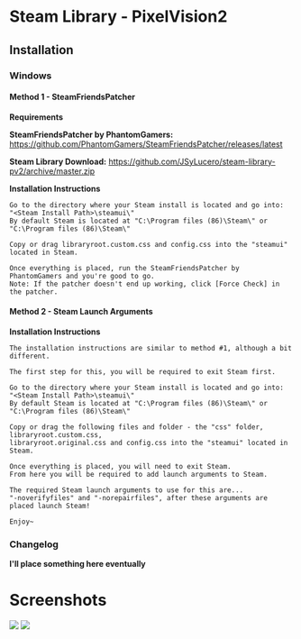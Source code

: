 # Steam Library - PixelVision2
## Installation
### Windows
#### Method 1 - SteamFriendsPatcher
**Requirements**

**SteamFriendsPatcher by PhantomGamers:** https://github.com/PhantomGamers/SteamFriendsPatcher/releases/latest

**Steam Library Download:** https://github.com/JSyLucero/steam-library-pv2/archive/master.zip

**Installation Instructions**

    Go to the directory where your Steam install is located and go into:
    "<Steam Install Path>\steamui\"
    By default Steam is located at "C:\Program files (86)\Steam\" or "C:\Program files (86)\Steam\"
    
    Copy or drag libraryroot.custom.css and config.css into the "steamui" located in Steam.
    
    Once everything is placed, run the SteamFriendsPatcher by PhantomGamers and you're good to go.
    Note: If the patcher doesn't end up working, click [Force Check] in the patcher.

#### Method 2 - Steam Launch Arguments
**Installation Instructions**

    The installation instructions are similar to method #1, although a bit different.

    The first step for this, you will be required to exit Steam first.

    Go to the directory where your Steam install is located and go into:
    "<Steam Install Path>\steamui\"
    By default Steam is located at "C:\Program files (86)\Steam\" or "C:\Program files (86)\Steam\"
    
    Copy or drag the following files and folder - the "css" folder, libraryroot.custom.css, 
    libraryroot.original.css and config.css into the "steamui" located in Steam.
    
    Once everything is placed, you will need to exit Steam.
    From here you will be required to add launch arguments to Steam.
    
    The required Steam launch arguments to use for this are... 
    "-noverifyfiles" and "-norepairfiles", after these arguments are placed launch Steam!

    Enjoy~

### Changelog

**I'll place something here eventually**

# Screenshots

![](https://i.imgur.com/elKRglo.jpg)
![](https://i.imgur.com/KA2sLL2.jpg)